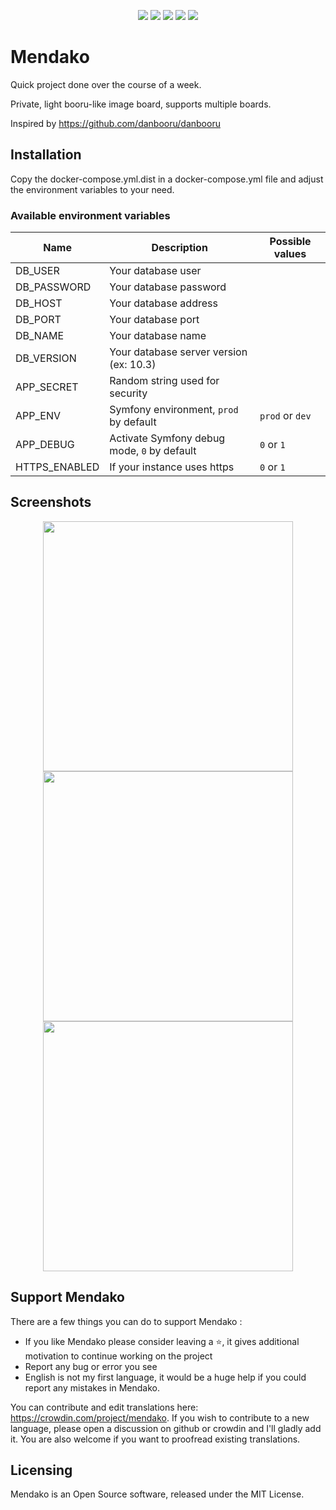 <p align="center">
<img src="https://img.shields.io/github/license/benjaminjonard/mendako" />    
    <img src="https://img.shields.io/github/v/release/benjaminjonard/mendako" />
    <img src="https://img.shields.io/badge/php-8.1-blue" />
    <img src="https://img.shields.io/badge/postgresql-^10.0-blue" />            
    <img src="https://img.shields.io/badge/mariadb-^10.0-blue" /> 
</p>

# Mendako

Quick project done over the course of a week.

Private, light booru-like image board, supports multiple boards.

Inspired by https://github.com/danbooru/danbooru

## Installation
Copy the docker-compose.yml.dist in a docker-compose.yml file and adjust the environment variables to your need. 

### Available environment variables

| Name          | Description                                 | Possible values |
|---------------|---------------------------------------------|-----------------|
| DB_USER       | Your database user                          |                 |
| DB_PASSWORD   | Your database password                      |                 |
| DB_HOST       | Your database address                       |                 |
| DB_PORT       | Your database port                          |                 |
| DB_NAME       | Your database name                          |                 |
| DB_VERSION    | Your database server version (ex: 10.3)     |                 |
| APP_SECRET    | Random string used for security             |                 |
| APP_ENV       | Symfony environment, `prod` by default      | `prod` or `dev` |
| APP_DEBUG     | Activate Symfony debug mode, `0` by default | `0` or `1`      |
| HTTPS_ENABLED | If your instance uses https                 | `0` or `1`      |


## Screenshots
<p align="center">
    <img width="400px" src="https://user-images.githubusercontent.com/20560781/196007085-5be47dac-809c-4cff-bedd-deb4757c168e.png">
    <img width="400px" src="https://user-images.githubusercontent.com/20560781/196007150-e3cd4665-e6d9-4afb-8d11-41c155493f0c.png">
    <img width="400px" src="https://user-images.githubusercontent.com/20560781/196007132-3df3fdde-1d28-4906-88aa-74326d9f369f.png">
</p>


## Support Mendako

There are a few things you can do to support Mendako :

* If you like Mendako please consider leaving a ⭐, it gives additional motivation to continue working on the project
* Report any bug or error you see
* English is not my first language, it would be a huge help if you could report any mistakes in Mendako.

You can contribute and edit translations here: https://crowdin.com/project/mendako.
If you wish to contribute to a new language, please open a discussion on github or crowdin and I'll gladly add it.
You are also welcome if you want to proofread existing translations.

## Licensing
Mendako is an Open Source software, released under the MIT License. 
